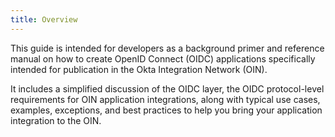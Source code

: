 ```yaml
---
title: Overview
---
```


This guide is intended for developers as a background primer and reference manual on how to create OpenID Connect (OIDC) applications specifically intended for publication in the Okta Integration Network (OIN).

It includes a simplified discussion of the OIDC layer, the OIDC protocol-level requirements for OIN application integrations, along with typical use cases, examples, exceptions, and best practices to help you bring your application integration to the OIN.

<NextSectionLink/>
